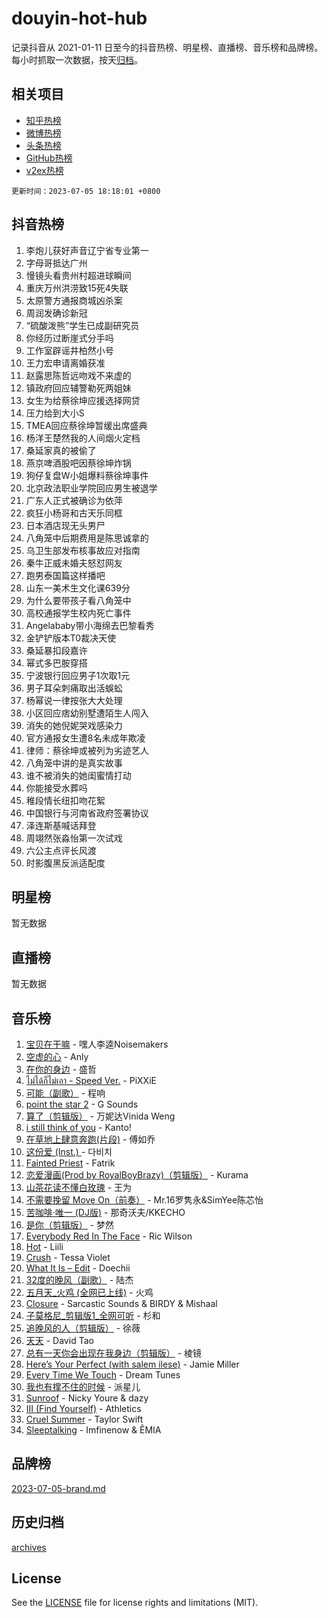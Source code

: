 # douyin-hot-hub

记录抖音从 2021-01-11 日至今的抖音热榜、明星榜、直播榜、音乐榜和品牌榜。每小时抓取一次数据，按天[归档](archives)。

## 相关项目

- [知乎热榜](https://github.com/lonnyzhang423/zhihu-hot-hub)
- [微博热榜](https://github.com/lonnyzhang423/weibo-hot-hub)
- [头条热榜](https://github.com/lonnyzhang423/toutiao-hot-hub)
- [GitHub热榜](https://github.com/lonnyzhang423/github-hot-hub)
- [v2ex热榜](https://github.com/lonnyzhang423/v2ex-hot-hub)


`更新时间：2023-07-05 18:18:01 +0800`

## 抖音热榜

1. 李炮儿获好声音辽宁省专业第一
1. 字母哥抵达广州
1. 慢镜头看贵州村超进球瞬间
1. 重庆万州洪涝致15死4失联
1. 太原警方通报商城凶杀案
1. 周润发确诊新冠
1. “硫酸泼熊”学生已成副研究员
1. 你经历过断崖式分手吗
1. 工作室辟谣井柏然小号
1. 王力宏申请离婚获准
1. 赵露思陈哲远吻戏不来虚的
1. 镇政府回应辅警勒死两姐妹
1. 女生为给蔡徐坤应援选择网贷
1. 压力给到大小S
1. TMEA回应蔡徐坤暂缓出席盛典
1. 杨洋王楚然我的人间烟火定档
1. 桑延家真的被偷了
1. 燕京啤酒股吧因蔡徐坤炸锅
1. 狗仔复盘W小姐爆料蔡徐坤事件
1. 北京政法职业学院回应男生被退学
1. 广东人正式被确诊为依萍
1. 疯狂小杨哥和古天乐同框
1. 日本酒店现无头男尸
1. 八角笼中后期费用是陈思诚拿的
1. 乌卫生部发布核事故应对指南
1. 秦牛正威未婚夫怒怼网友
1. 跑男泰国篇这样播吧
1. 山东一美术生文化课639分
1. 为什么要带孩子看八角笼中
1. 高校通报学生校内死亡事件
1. Angelababy带小海绵去巴黎看秀
1. 金铲铲版本T0裁决天使
1. 桑延暴扣段嘉许
1. 幂式多巴胺穿搭
1. 宁波银行回应男子1次取1元
1. 男子耳朵刺痛取出活蜈蚣
1. 杨幂说一律按张大大处理
1. 小区回应痞幼别墅遭陌生人闯入
1. 消失的她倪妮哭戏感染力
1. 官方通报女生遭8名未成年欺凌
1. 律师：蔡徐坤或被列为劣迹艺人
1. 八角笼中讲的是真实故事
1. 谁不被消失的她闺蜜情打动
1. 你能接受水葬吗
1. 稚段情长纽扣吻花絮
1. 中国银行与河南省政府签署协议
1. 泽连斯基喊话拜登
1. 周翊然张淼怡第一次试戏
1. 六公主点评长风渡
1. 时影腹黑反派适配度

## 明星榜

暂无数据

## 直播榜

暂无数据

## 音乐榜

1. [宝贝在干嘛](https://sf3-cdn-tos.douyinstatic.com/obj/tos-cn-ve-2774/okW4hBCfJI5B2ZEgTCtikhMW7IafzNrBQIYkpJ) - 嘿人李逵Noisemakers
1. [空虚的心](https://sf3-cdn-tos.douyinstatic.com/obj/tos-cn-ve-2774/d9580847e6154ff0b87336972b4973c9) - Anly
1. [在你的身边](https://sf3-cdn-tos.douyinstatic.com/obj/tos-cn-ve-2774/9dce2ee6c9f84c17a6d68458730d7ae8) - 盛哲
1. [ไม่ได้ก็ไม่เอา - Speed Ver.](https://sf6-cdn-tos.douyinstatic.com/obj/tos-cn-ve-2774/oMsFyA3EBDiUgOWxcdofhRnrIAWth1ab8wzqWo) - PiXXiE
1. [可能（副歌）](https://sf6-cdn-tos.douyinstatic.com/obj/tos-cn-ve-2774/cde1731888894259b333569393c2fb51) - 程响
1. [point the star 2](https://sf3-cdn-tos.douyinstatic.com/obj/tos-cn-ve-2774/oEHcnbC6aDFgYD5wjdIAeCmzQtzfFiMGpDerb3) - G Sounds
1. [算了（剪辑版）](https://sf6-cdn-tos.douyinstatic.com/obj/tos-cn-ve-2774/oUXgExDYQAgkcdgbSNeDDf0xgjsdotCinBZZPY) - 万妮达Vinida Weng
1. [i still think of you](https://sf3-cdn-tos.douyinstatic.com/obj/tos-cn-ve-2774/oszIpOcf1FoAOzJzAIeoC6gnfbQRc7dDDaCEEU) - Kanto!
1. [在草地上肆意奔跑(片段)](https://sf3-cdn-tos.douyinstatic.com/obj/tos-cn-ve-2774/8831d494742f45dabdfa8adb8b817259) - 傅如乔
1. [这份爱 (Inst.) ](https://sf6-cdn-tos.douyinstatic.com/obj/tos-cn-ve-2774/c5b1a8f95e1347dbaf545ba81606b135) - 다비치
1. [Fainted Priest](https://sf3-cdn-tos.douyinstatic.com/obj/tos-cn-ve-2774/6477e0a77f8f452d8f4e0340de4b87c5) - Fatrik
1. [恋爱漫画(Prod by RoyalBoyBrazy)（剪辑版）](https://sf6-cdn-tos.douyinstatic.com/obj/tos-cn-ve-2774/oIeKgoUDBHHF8xTBARD2CeAazB4nVAeGdQbGMy) - Kurama
1. [山茶花读不懂白玫瑰](https://sf6-cdn-tos.douyinstatic.com/obj/tos-cn-ve-2774/osfn8B7DktrRHEPJgPCfDbw7QDQEkwC16BxZg9) - 王为
1. [不需要挽留 Move On（前奏）](https://sf6-cdn-tos.douyinstatic.com/obj/tos-cn-ve-2774/ooCBhgCCkF4nExzQL9WZSUbitfA8IsDkgQIYhe) - Mr.16罗隽永&SimYee陈芯怡
1. [苦咖啡·唯一 (DJ版)](https://sf6-cdn-tos.douyinstatic.com/obj/tos-cn-ve-2774/oohZWXUzNXlh9bzpBgNUfJCQHGILwWgDBaejQt) - 那奇沃夫/KKECHO
1. [是你（剪辑版）](https://sf3-cdn-tos.douyinstatic.com/obj/tos-cn-ve-2774/46019dae783c4c969944217fe1cfafc4) - 梦然
1. [Everybody Red In The Face](https://sf3-cdn-tos.douyinstatic.com/obj/tos-cn-ve-2774/f496bb75b9124e04855790466a0ba308) - Ric Wilson
1. [Hot](https://sf6-cdn-tos.douyinstatic.com/obj/tos-cn-ve-2774/a63be641febf4335a8996c8a877dee1c) - Liili
1. [Crush](https://sf6-cdn-tos.douyinstatic.com/obj/tos-cn-ve-2774/4fa2a882b3534ea9ab0b7a9320729c46) - Tessa Violet
1. [What It Is – Edit](https://sf6-cdn-tos.douyinstatic.com/obj/tos-cn-ve-2774/o0mszhwrI3yCyGWBMAaQUof2lTzIXANSLrBh4L) - Doechii
1. [32度的晚风（副歌）](https://sf6-cdn-tos.douyinstatic.com/obj/tos-cn-ve-2774/o8mEd4CARee2Lv5ReRW2KyIyZ9Q1YojfPZyXHA) - 陆杰
1. [五月天_火鸡 (全网已上线)](https://sf3-cdn-tos.douyinstatic.com/obj/tos-cn-ve-2774/oEtOMSQZstjlJ4nfBEgeqN29IbWjkmDBrFtF2C) - 火鸡
1. [Closure](https://sf3-cdn-tos.douyinstatic.com/obj/tos-cn-ve-2774/84f7422b29f94b78a5f3b0386275db35) - Sarcastic Sounds & BIRDY & Mishaal
1. [子莫格尼_剪辑版1_全网可听](https://sf3-cdn-tos.douyinstatic.com/obj/tos-cn-ve-2774/okgjBiZZDqmeFfACngDQ48okZJ9knBMDtbwo8Q) - 杉和
1. [追晚风的人（剪辑版）](https://sf3-cdn-tos.douyinstatic.com/obj/tos-cn-ve-2774/560835060af84ac29cd5c12e2a98f7eb) - 徐薇
1. [天天](https://sf6-cdn-tos.douyinstatic.com/obj/tos-cn-ve-2774/6b075c4856e34a60a1ef022c4a80dec5) - David Tao
1. [总有一天你会出现在我身边（剪辑版）](https://sf6-cdn-tos.douyinstatic.com/obj/tos-cn-ve-2774/oMLsHwhWW7CYoAhoWB9EXUQIzNBsfAJxpAoxCU) - 棱镜
1. [Here’s Your Perfect (with salem ilese)](https://sf6-cdn-tos.douyinstatic.com/obj/tos-cn-ve-2774/076b1576c6c546598f803fe53da388a7) - Jamie Miller
1. [Every Time We Touch](https://sf6-cdn-tos.douyinstatic.com/obj/tos-cn-ve-2774/7dd8b96fcbff47d19d30ef4da63805ba) - Dream Tunes
1. [我也有撑不住的时候](https://sf3-cdn-tos.douyinstatic.com/obj/tos-cn-ve-2774/okmtBE1dkIBhwxeiBJeDgQnQtICZWIJUI2bjQr) - 派星儿
1. [Sunroof](https://sf3-cdn-tos.douyinstatic.com/obj/tos-cn-ve-2774/526d5d9bf04f44e088aa0630b417d101) - Nicky Youre & dazy
1. [III (Find Yourself)](https://sf3-cdn-tos.douyinstatic.com/obj/tos-cn-ve-2774/3b9e482a6da74de29fd5e2440e4373b4) - Athletics
1. [Cruel Summer](https://sf3-cdn-tos.douyinstatic.com/obj/tos-cn-ve-2774/b35ad770e6d4495abefaa493fa46b555) - Taylor Swift
1. [Sleeptalking](https://sf3-cdn-tos.douyinstatic.com/obj/tos-cn-ve-2774/f23bc60230804ede98a163e1926e0857) - Imfinenow & ÊMIA

## 品牌榜

[2023-07-05-brand.md](archives/2023-07-05-brand.md)

## 历史归档

[archives](archives)

## License

See the [LICENSE](LICENSE) file for license rights and limitations (MIT).
